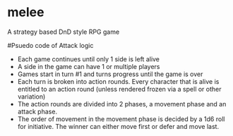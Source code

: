 # melee

A strategy based DnD style RPG game

#Psuedo code of Attack logic

- Each game continues until only 1 side is left alive
- A side in the game can have 1 or multiple players
- Games start in turn #1 and turns progress until the game is over
- Each turn is broken into action rounds. Every character that is alive is entitled to an action round (unless rendered frozen via a spell or other variation)
- The action rounds are divided into 2 phases, a movement phase and an attack phase.
- The order of movement in the movement phase is decided by a 1d6 roll for initiative. The winner can either move first or defer and move last.
